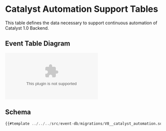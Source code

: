 # Catalyst Automation Support Tables

This table defines the data necessary to support continuous automation of Catalyst 1.0 Backend.

## Event Table Diagram

![Event DB Event Table](kroki-graphviz:./db-diagrams/event-db-automation.dot)

## Schema

```sql
{{#template ../../../src/event-db/migrations/V8__catalyst_automation.sql}}
```
